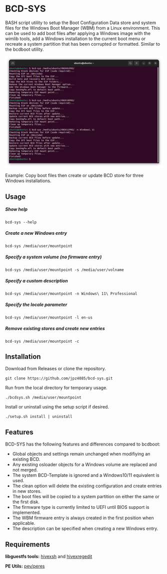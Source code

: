 # BCD-SYS

BASH script utility to setup the Boot Configuration Data store and system files for the Windows Boot Manager (WBM) from a Linux environment. This can be used to add boot files after applying a Windows image with the wimlib tools, add a Windows installation to the current boot menu or recreate a system partition that has been corrupted or formatted. Similar to the bcdboot utility.

<p align="center">
<img src="https://raw.githubusercontent.com/jpz4085/BCD-SYS/main/create_entries.png" alt="bcd-sys screenshot" />
</p

Example: Copy boot files then create or update BCD store for three Windows installations.

## Usage

##### Show help

```
bcd-sys --help
```
##### Create a new Windows entry 

```
bcd-sys /media/user/mountpoint
```
##### Specify a system volume (no firmware entry)

```
bcd-sys /media/user/mountpoint -s /media/user/volname
```
##### Specify a custom description

```
bcd-sys /media/user/mountpoint -n Windows\ 11\ Professional
```

##### Specify the locale parameter

```
bcd-sys /media/user/mountpoint -l en-us
```

##### Remove existing stores and create new entries

```
bcd-sys /media/user/mountpoint -c
```

## Installation

Download from Releases or clone the repository.
```
git clone https://github.com/jpz4085/bcd-sys.git
```

Run from the local directory for temporary usage.
```
./bcdsys.sh /media/user/mountpoint
```

Install or uninstall using the setup script if desired.
```
./setup.sh install | uninstall
```

## Features

BCD-SYS has the following features and differences compared to bcdboot:

- Global objects and settings remain unchanged when modifiying an existing BCD.
- Any existing osloader objects for a Windows volume are replaced and not merged.
- The system BCD-Template is ignored and a Windows10/11 equivalent is used.
- The clean option will delete the existing configuration and create entries in new stores.
- The boot files will be copied to a system partition on either the same or the first disk.
- The firmware type is currently limited to UEFI until BIOS support is implemented.
- The WBM firmware entry is always created in the first position when applicable.
- The description can be specified when creating a new Windows entry.

## Requirements

**libguestfs tools:** [hivexsh](https://www.libguestfs.org/hivexsh.1.html) and [hivexregedit](https://libguestfs.org/hivexregedit.1.html)

**PE Utils:** [pev/peres](https://manpages.ubuntu.com/manpages/impish/man1/peres.1.html)

